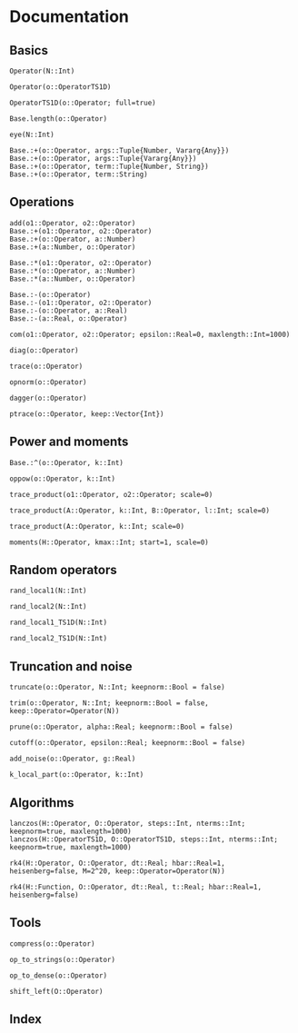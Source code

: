 
# Documentation


## Basics
```@docs
Operator(N::Int)
```

```@docs
Operator(o::OperatorTS1D)
```

```@docs
OperatorTS1D(o::Operator; full=true)
```

```@docs
Base.length(o::Operator)
```

```@docs
eye(N::Int)
```

```@docs
Base.:+(o::Operator, args::Tuple{Number, Vararg{Any}})
Base.:+(o::Operator, args::Tuple{Vararg{Any}})
Base.:+(o::Operator, term::Tuple{Number, String})
Base.:+(o::Operator, term::String)
```


## Operations


```@docs
add(o1::Operator, o2::Operator)
Base.:+(o1::Operator, o2::Operator)
Base.:+(o::Operator, a::Number)
Base.:+(a::Number, o::Operator)
```


```@docs
Base.:*(o1::Operator, o2::Operator)
Base.:*(o::Operator, a::Number)
Base.:*(a::Number, o::Operator)
```

```@docs
Base.:-(o::Operator)
Base.:-(o1::Operator, o2::Operator)
Base.:-(o::Operator, a::Real)
Base.:-(a::Real, o::Operator)
```

```@docs
com(o1::Operator, o2::Operator; epsilon::Real=0, maxlength::Int=1000)
```

```@docs
diag(o::Operator)
```

```@docs
trace(o::Operator)
```

```@docs
opnorm(o::Operator)
```

```@docs
dagger(o::Operator)
```

```@docs
ptrace(o::Operator, keep::Vector{Int})
```


## Power and moments
```@docs
Base.:^(o::Operator, k::Int)
```
```@docs
oppow(o::Operator, k::Int)
```
```@docs
trace_product(o1::Operator, o2::Operator; scale=0)
```
```@docs
trace_product(A::Operator, k::Int, B::Operator, l::Int; scale=0)
```
```@docs
trace_product(A::Operator, k::Int; scale=0)
```
```@docs
moments(H::Operator, kmax::Int; start=1, scale=0)
```




## Random operators
```@docs
rand_local1(N::Int)
```
```@docs
rand_local2(N::Int)
```
```@docs
rand_local1_TS1D(N::Int)
```
```@docs
rand_local2_TS1D(N::Int)
```



## Truncation and noise
```@docs
truncate(o::Operator, N::Int; keepnorm::Bool = false)
```
```@docs
trim(o::Operator, N::Int; keepnorm::Bool = false, keep::Operator=Operator(N))
```
```@docs
prune(o::Operator, alpha::Real; keepnorm::Bool = false)
```
```@docs
cutoff(o::Operator, epsilon::Real; keepnorm::Bool = false)
```
```@docs
add_noise(o::Operator, g::Real)
```
```@docs
k_local_part(o::Operator, k::Int)
```

## Algorithms
```@docs
lanczos(H::Operator, O::Operator, steps::Int, nterms::Int; keepnorm=true, maxlength=1000)
lanczos(H::OperatorTS1D, O::OperatorTS1D, steps::Int, nterms::Int; keepnorm=true, maxlength=1000)
```

```@docs
rk4(H::Operator, O::Operator, dt::Real; hbar::Real=1, heisenberg=false, M=2^20, keep::Operator=Operator(N))
```

```@docs
rk4(H::Function, O::Operator, dt::Real, t::Real; hbar::Real=1, heisenberg=false)
```

## Tools
```@docs
compress(o::Operator)
```
```@docs
op_to_strings(o::Operator)
```
```@docs
op_to_dense(o::Operator)
```
```@docs
shift_left(O::Operator)
```

## Index

```@index
```
